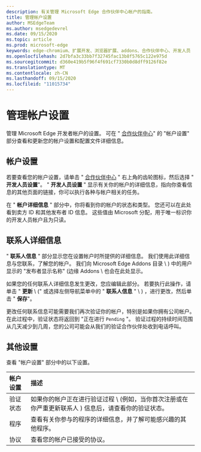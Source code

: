 ```yaml
---
description: 有关管理 Microsoft Edge 合作伙伴中心帐户的指南。
title: 管理帐户设置
author: MSEdgeTeam
ms.author: msedgedevrel
ms.date: 09/15/2020
ms.topic: article
ms.prod: microsoft-edge
keywords: edge-chromium、扩展开发、浏览器扩展、addons、合作伙伴中心、开发人员
ms.openlocfilehash: 2d7bfa3c33bb7f32745fac13b8f5765c122e975d
ms.sourcegitcommit: d360e419b5f96f4f691cf7330b0d8dff9126f82e
ms.translationtype: MT
ms.contentlocale: zh-CN
ms.lasthandoff: 09/15/2020
ms.locfileid: "11015734"
---
```

# 管理帐户设置  

管理 Microsoft Edge 开发者帐户的设置。  可在 " [合作伙伴中心][MicrosoftPartnerCenter]" 的 "帐户设置" 部分查看和更新您的帐户设置和配置文件详细信息。  

## 帐户设置  

若要查看您的帐户设置，请单击 " [合作伙伴中心][MicrosoftPartnerCenter] " 右上角的齿轮图标，然后选择 " **开发人员设置**"。  " **开发人员设置** " 显示有关你的帐户的详细信息，指向你查看信息的其他页面的链接，你可以执行各种与帐户相关的任务。  

在 " **帐户详细信息** " 部分中，你将看到你的帐户的状态和类型。  您还可以在此处看到卖方 ID 和其他发布者 ID 信息。  这些值由 Microsoft 分配，用于唯一标识你的开发人员帐户且为只读。  

## 联系人详细信息  

" **联系人信息** " 部分显示您在设置帐户时所提供的详细信息。  我们使用此详细信息与您联系，了解您的帐户。  我们向 Microsoft Edge Addons 目录 \ ) 中的用户显示的 "发布者显示名称" (边缘 Addons \ 也会在此处显示。  
  
如果您的任何联系人详细信息发生更改，您应编辑此部分。 若要执行此操作，请单击 " **更新** \ (" 或选择左侧导航菜单中的 " **联系人信息** " \ ) ，进行更改，然后单击 " **保存**"。  

更改任何联系信息可能需要我们再次验证你的帐户，特别是如果你拥有公司帐户。  在此过程中，验证状态将返回到 "正在进行 `Pending` "。  验证过程的持续时间范围从几天减少到几周，您的公司可能会从我们的验证合作伙伴处收到电话呼叫。  

## 其他设置  

查看 "帐户设置" 部分中的以下设置。  

| 帐户设置 | 描述 |  
|:--- |:--- |  
| 验证状态 | 如果你的帐户正在进行验证过程 \ (例如，当你首次注册或在你严重更新联系人 ) 信息后，请查看你的验证状态。 |  
| 程序 | 查看有关你参与的程序的详细信息，并了解可能感兴趣的其他程序。  
| 协议 | 查看您的帐户已接受的协议。 |  

<!-- image links -->  

<!-- links -->  

[MicrosoftPartnerCenter]: https://partner.microsoft.com/dashboard/microsoftedge/public/login?ref=dd "合作伙伴中心"  
